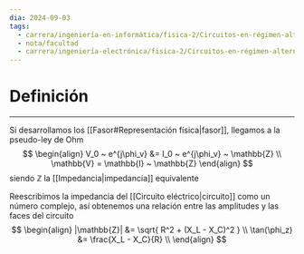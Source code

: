 ```yaml
---
dia: 2024-09-03
tags:
  - carrera/ingeniería-en-informática/fisica-2/Circuitos-en-régimen-alterno-permanente
  - nota/facultad
  - carrera/ingeniería-electrónica/fisica-2/Circuitos-en-régimen-alterno-permanente
---
```

# Definición
---
Si desarrollamos los [[Fasor#Representación física|fasor]], llegamos a la pseudo-ley de Ohm $$ \begin{align} 
    V_0 ~ e^{j\phi_v} &= I_0 ~ e^{j\phi_v} ~ \mathbb{Z} \\
    \mathbb{V} = \mathbb{I} ~ \mathbb{Z}
\end{align} $$ siendo $\mathbb{Z}$ la [[Impedancia|impedancia]] equivalente

Reescribimos la impedancia del [[Circuito eléctrico|circuito]] como un número complejo, así obtenemos una relación entre las amplitudes y las faces del circuito $$ \begin{align} 
    |\mathbb{Z}| &= \sqrt{ R^2 + (X_L - X_C)^2 } \\
    \tan(\phi_z) &= \frac{X_L - X_C}{R} \\
\end{align} $$
